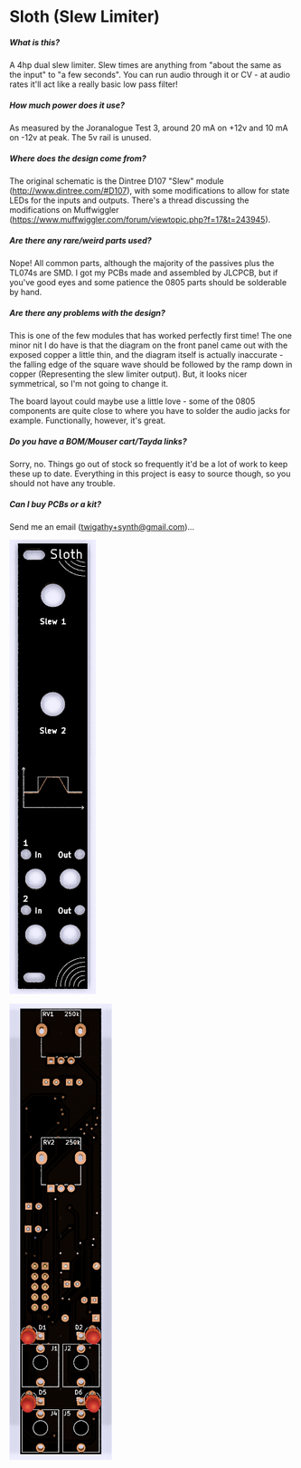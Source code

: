 # Sloth (Slew Limiter)

##### What is this?

A 4hp dual slew limiter. Slew times are anything from "about the same as the input" to "a few seconds". You can run audio through it or CV - at audio rates it'll act like a really basic low pass filter!

##### How much power does it use?

As measured by the Joranalogue Test 3, around 20 mA on +12v and 10 mA on -12v at peak. The 5v rail is unused.

##### Where does the design come from?

The original schematic is the Dintree D107 "Slew" module (http://www.dintree.com/#D107), with some modifications to allow for state LEDs for the inputs and outputs. There's a thread discussing the modifications on Muffwiggler (https://www.muffwiggler.com/forum/viewtopic.php?f=17&t=243945).

##### Are there any rare/weird parts used?

Nope! All common parts, although the majority of the passives plus the TL074s are SMD. I got my PCBs made and assembled by JLCPCB, but if you've good eyes and some patience the 0805 parts should be solderable by hand.

##### Are there any problems with the design?

This is one of the few modules that has worked perfectly first time! The one minor nit I do have is that the diagram on the front panel came out with the exposed copper a little thin, and the diagram itself is actually inaccurate - the falling edge of the square wave should be followed by the ramp down in copper (Representing the slew limiter output). But, it looks nicer symmetrical, so I'm not going to change it.

The board layout could maybe use a little love - some of the 0805 components are quite close to where you have to solder the audio jacks for example. Functionally, however, it's great.

##### Do you have a BOM/Mouser cart/Tayda links?

Sorry, no. Things go out of stock so frequently it'd be a lot of work to keep these up to date. Everything in this project is easy to source though, so you should not have any trouble.

##### Can I buy PCBs or a kit?

Send me an email (twigathy+synth@gmail.com)...

![slew-limiter-panel](images/slew-limiter-panel.png)

![slew-limiter-board](images/slew-limiter-board.png)